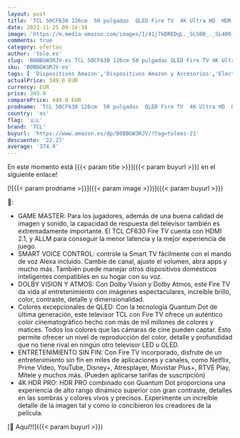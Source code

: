 ```yaml
---
layout: post
title: 'TCL 50CF630 126cm  50 pulgadas  QLED Fire TV  4K Ultra HD  HDR 10+  Dolby Vision & Atmos  Smart TV  Game Master  60Hz Motion clarity  Press & Ask Alexa   Negro'
date: 2022-11-25 09:24:34
image: 'https://m.media-amazon.com/images/I/41j7kBREDqL._SL500_._SL400_.jpg'
comments: true
category: ofertas
author: 'tole.es'
slug: 'B0BBGW3RJV-es TCL 50CF630 126cm 50 pulgadas QLED Fire TV 4K Ultra HD HDR...'
sku: 'B0BBGW3RJV-es'
tags: [ 'Dispositivos Amazon','Dispositivos Amazon y Accesorios','Electrónica','Fire TV','TV, vídeo y home cinema','Televisores','Televisores inteligentes','alexa','tcl','🇪🇸', ]
actualPrice: 349.0 EUR
currency: EUR
price: 349.0
comparePrice: 449.0 EUR
prodname: 'TCL 50CF630 126cm  50 pulgadas  QLED Fire TV  4K Ultra HD  HDR 10+  Dolby Vision & Atmos  Smart TV  Game Master  60Hz Motion clarity  Press & Ask Alexa   Negro'
country: 'es'
flag: '🇪🇸'
brand: 'TCL'
buyurl: 'https://www.amazon.es/dp/B0BBGW3RJV/?tag=tolees-21'
descuento: '22.27'
average: '374.0'
---
```


En este momento está [{{< param title >}}]({{< param buyurl >}}) en el siguiente enlace!

[![{{< param prodname >}}]({{< param image >}})]({{< param buyurl >}})

🔎:

- GAME MASTER: Para los jugadores, además de una buena calidad de imagen y sonido, la capacidad de respuesta del televisor también es extremadamente importante. El TCL CF630 Fire TV cuenta con HDMI 2.1, y ALLM para conseguir la menor latencia y la mejor experiencia de juego.
- SMART VOICE CONTROL: controle la Smart TV fácilmente con el mando de voz Alexa incluido. Cambie de canal, ajuste el volumen, abra apps y mucho más. También puede manejar otros dispositivos domésticos inteligentes compatibles en su hogar con su voz.
- DOLBY VISION Y ATMOS: Con Dolby Vision y Dolby Atmos, este Fire TV da vida al entretenimiento con imágenes espectaculares, increíble brillo, color, contraste, detalle y dimensionalidad.
- Colores excepcionales de QLED: Con la tecnología Quantum Dot de última generación, este televisor TCL con Fire TV ofrece un auténtico color cinematográfico hecho con más de mil millones de colores y matices. Todos los colores que las cámaras de cine pueden captar. Esto permite ofrecer un nivel de reproducción del color, detalle y profundidad que no tiene rival en ningún otro televisor LED u OLED.
- ENTRETENIMIENTO SIN FIN: Con Fire TV incorporado, disfrute de un entretenimiento sin fin en miles de aplicaciones y canales, como Netflix, Prime Video, YouTube, Disney+, Atresplayer, Movistar Plus+, RTVE Play, Mitele y muchos más. (Pueden aplicarse tarifas de suscripción)
- 4K HDR PRO: HDR PRO combinado con Quantum Dot proporciona una experiencia de alto rango dinámico superior con gran contraste, detalles en las sombras y colores vivos y precisos. Experimente un increíble detalle de la imagen tal y como lo concibieron los creadores de la película.

[🛒 Aquí!!!]({{< param buyurl >}})
